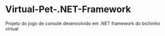 # Virtual-Pet-.NET-Framework
Projeto do jogo de console desenvolvido em .NET framework do bichinho virtual
